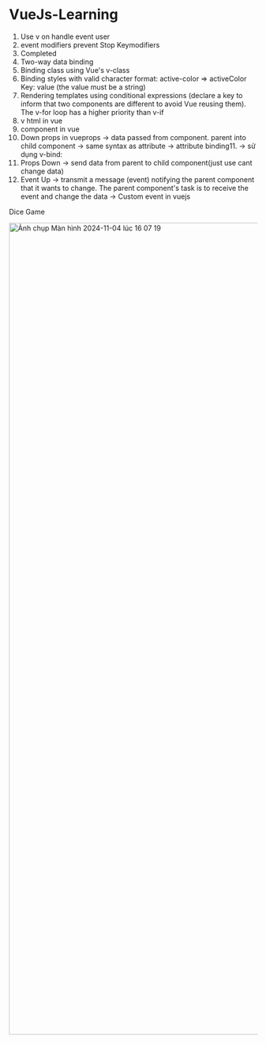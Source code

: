 # VueJs-Learning
1. Use v on handle event user
2. event modifiers
   prevent
   Stop
   Keymodifiers
3. Completed
4. Two-way data binding
5. Binding class using Vue's v-class
6. Binding styles with valid character format:
   active-color => activeColor
   Key: value (the value must be a string)
7. Rendering templates using conditional expressions (declare a key to inform that two components are different to avoid Vue reusing them).
   The v-for loop has a higher priority than v-if
8. v html in vue
9. component in vue 
10. Down props in vueprops -> data passed from component. parent into child component -> same syntax as attribute -> attribute binding11. -> sử dụng v-bind:
12. Props Down -> send data from parent to child component(just use cant change data) 
13. Event Up -> transmit a message (event) notifying the parent component that it wants to change. The parent component's task is to receive the event and change the data
    -> Custom event in vuejs


Dice Game

<img width="1640" alt="Ảnh chụp Màn hình 2024-11-04 lúc 16 07 19" src="https://github.com/user-attachments/assets/84f32957-13d5-4743-adce-0b1e9b6eff7e">
